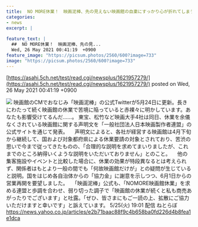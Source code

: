 ```yaml
---
title:  NO MORE休業！　映画泥棒、先の見えない映画館の自粛にすっかり心が折れてしまう「私も商売あがったり」  
categories:
- news
excerpt: |
  
feature_text: |
  ##  NO MORE休業！　映画泥棒、先の見...
  Wed, 26 May 2021 00:41:19  +0900
feature_image: "https://picsum.photos/2560/600?image=733"
image: "https://picsum.photos/2560/600?image=733"
---
```


[https://asahi.5ch.net/test/read.cgi/newsplus/1621957279/](https://asahi.5ch.net/test/read.cgi/newsplus/1621957279/)
posted on Wed, 26 May 2021 00:41:19  +0900

<!--more-->

![](https://i.imgur.com/Oz3NUPX.jpg) 映画館のCMでおなじみ「映画泥棒」の公式Twitterが5月24日に更新。長きにわたって続く映画館の休業で苦境に陥っていると赤裸々に明かしています。あなたも影響受けてるんだ……。 東宝、松竹など映画大手4社は同日、休業を余儀なくされている映画館に関する声明文を「一般社団法人日本映画製作者連盟」の公式サイトを通じて発表。 　声明文によると、各社が経営する映画館は4月下旬から継続して、国および対象都府県による休業要請の対象とされており、苦渋の思いで今まで従ってきたものの、「合理的な説明を求めてまいりましたが、これまでのところ納得いくような説明をいただいておりません」とのこと。 　他の集客施設やイベントと比較した場合に、休業の効果が特段異なるとは考えられず、関係者はもとより一般の間でも「何故映画館だけが」との疑問が生じていると説明。国をはじめ各自治体からの「協力金」に謝意を示しつつ、6月1日からの営業再開を要望しました。 　「映画泥棒」公式も、「NOMORE映画館休業」を求める連盟と歩調を合わせ、弱り切った調子で「映画館の休業が続くと私も商売あがったりでございます」と吐露。「ぜひ、皆さまにもご一読の上、拡散にご協力いただけますと幸いです」と訴えています。 5/25(火) 19:01 配信 ねとらぼ https://news.yahoo.co.jp/articles/e2b71baac88f9c4b658ba0fd226d4b8fea1e1dca
